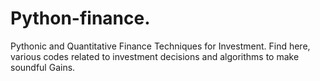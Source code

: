 # Python-finance.
Pythonic and Quantitative Finance Techniques for Investment.
Find here, various codes related to investment decisions and algorithms to make soundful Gains.

